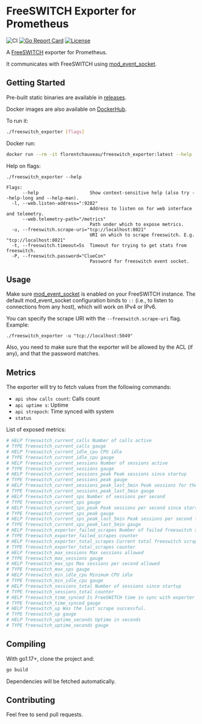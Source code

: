 # FreeSWITCH Exporter for Prometheus
![CI](https://github.com/florentchauveau/freeswitch_exporter/actions/workflows/build.yml/badge.svg)
[![Go Report Card](https://goreportcard.com/badge/github.com/florentchauveau/freeswitch_exporter)](https://goreportcard.com/report/github.com/florentchauveau/freeswitch_exporter)
[![License](https://img.shields.io/badge/License-MIT-blue.svg)](https://github.com/florentchauveau/freeswitch_exporter/blob/master/LICENSE)

A [FreeSWITCH](https://freeswitch.org/confluence/display/FREESWITCH/FreeSWITCH+Explained) exporter for Prometheus.

It communicates with FreeSWITCH using [mod_event_socket](https://freeswitch.org/confluence/display/FREESWITCH/mod_event_socket).

## Getting Started

Pre-built static binaries are available in [releases](https://github.com/florentchauveau/freeswitch_exporter/releases).

Docker images are also available on [DockerHub](https://hub.docker.com/r/florentchauveau/freeswitch_exporter).



To run it:
```bash
./freeswitch_exporter [flags]
```

Docker run:
```bash
docker run --rm -it florentchauveau/freeswitch_exporter:latest --help
```

Help on flags:
```
./freeswitch_exporter --help

Flags:
      --help                   Show context-sensitive help (also try --help-long and --help-man).
  -l, --web.listen-address=":9282"  
                               Address to listen on for web interface and telemetry.
      --web.telemetry-path="/metrics"  
                               Path under which to expose metrics.
  -u, --freeswitch.scrape-uri="tcp://localhost:8021"  
                               URI on which to scrape freeswitch. E.g. "tcp://localhost:8021"
  -t, --freeswitch.timeout=5s  Timeout for trying to get stats from freeswitch.
  -P, --freeswitch.password="ClueCon"  
                               Password for freeswitch event socket.
```

## Usage

Make sure [mod_event_socket](https://freeswitch.org/confluence/display/FREESWITCH/mod_event_socket) is enabled on your FreeSWITCH instance. The default mod_event_socket configuration binds to `::` (i.e., to listen to connections from any host), which will work on IPv4 or IPv6. 

You can specify the scrape URI with the `--freeswitch.scrape-uri` flag. Example:

```
./freeswitch_exporter -u "tcp://localhost:5049"
```

Also, you need to make sure that the exporter will be allowed by the ACL (if any), and that the password matches.

## Metrics

The exporter will try to fetch values from the following commands:

- `api show calls count`: Calls count
- `api uptime s`: Uptime
- `api strepoch`: Time synced with system
- `status`

List of exposed metrics:

```bash
# HELP freeswitch_current_calls Number of calls active
# TYPE freeswitch_current_calls gauge
# HELP freeswitch_current_idle_cpu CPU idle
# TYPE freeswitch_current_idle_cpu gauge
# HELP freeswitch_current_sessions Number of sessions active
# TYPE freeswitch_current_sessions gauge
# HELP freeswitch_current_sessions_peak Peak sessions since startup
# TYPE freeswitch_current_sessions_peak gauge
# HELP freeswitch_current_sessions_peak_last_5min Peak sessions for the last 5 minutes
# TYPE freeswitch_current_sessions_peak_last_5min gauge
# HELP freeswitch_current_sps Number of sessions per second
# TYPE freeswitch_current_sps gauge
# HELP freeswitch_current_sps_peak Peak sessions per second since startup
# TYPE freeswitch_current_sps_peak gauge
# HELP freeswitch_current_sps_peak_last_5min Peak sessions per second for the last 5 minutes
# TYPE freeswitch_current_sps_peak_last_5min gauge
# HELP freeswitch_exporter_failed_scrapes Number of failed freeswitch scrapes.
# TYPE freeswitch_exporter_failed_scrapes counter
# HELP freeswitch_exporter_total_scrapes Current total freeswitch scrapes.
# TYPE freeswitch_exporter_total_scrapes counter
# HELP freeswitch_max_sessions Max sessions allowed
# TYPE freeswitch_max_sessions gauge
# HELP freeswitch_max_sps Max sessions per second allowed
# TYPE freeswitch_max_sps gauge
# HELP freeswitch_min_idle_cpu Minimum CPU idle
# TYPE freeswitch_min_idle_cpu gauge
# HELP freeswitch_sessions_total Number of sessions since startup
# TYPE freeswitch_sessions_total counter
# HELP freeswitch_time_synced Is FreeSWITCH time in sync with exporter host time
# TYPE freeswitch_time_synced gauge
# HELP freeswitch_up Was the last scrape successful.
# TYPE freeswitch_up gauge
# HELP freeswitch_uptime_seconds Uptime in seconds
# TYPE freeswitch_uptime_seconds gauge
```

## Compiling

With go1.17+, clone the project and:

```bash
go build
```

Dependencies will be fetched automatically.

## Contributing

Feel free to send pull requests.
